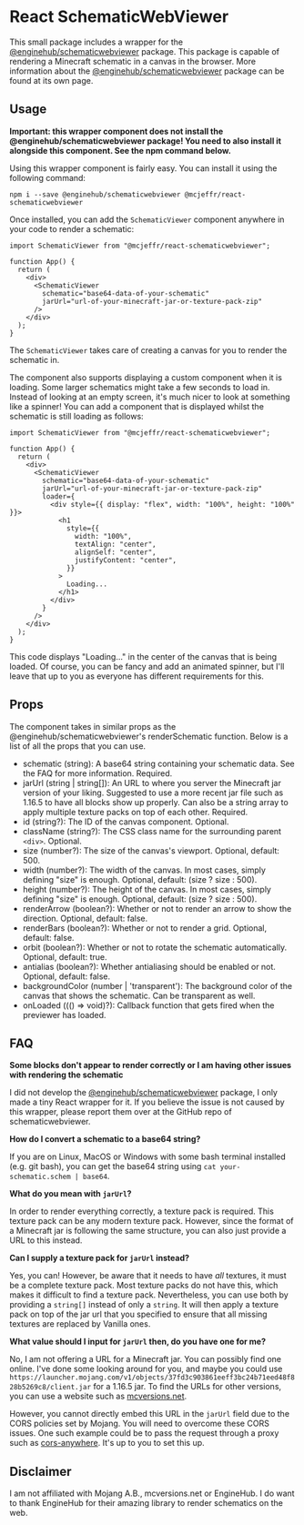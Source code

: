 # React SchematicWebViewer

This small package includes a wrapper for the [@enginehub/schematicwebviewer](https://www.npmjs.com/package/@enginehub/schematicwebviewer) package. This package is capable of rendering a Minecraft schematic in a canvas in the browser. More information about the [@enginehub/schematicwebviewer](https://www.npmjs.com/package/@enginehub/schematicwebviewer) package can be found at its own page.

## Usage

**Important: this wrapper component does not install the @enginehub/schematicwebviewer package! You need to also install it alongside this component. See the npm command below.**

Using this wrapper component is fairly easy. You can install it using the following command:

```
npm i --save @enginehub/schematicwebviewer @mcjeffr/react-schematicwebviewer
```

Once installed, you can add the `SchematicViewer` component anywhere in your code to render a schematic:

```tsx
import SchematicViewer from "@mcjeffr/react-schematicwebviewer";

function App() {
  return (
    <div>
      <SchematicViewer
        schematic="base64-data-of-your-schematic"
        jarUrl="url-of-your-minecraft-jar-or-texture-pack-zip"
      />
    </div>
  );
}
```

The `SchematicViewer` takes care of creating a canvas for you to render the schematic in.

The component also supports displaying a custom component when it is loading. Some larger schematics might take a few seconds to load in. Instead of looking at an empty screen, it's much nicer to look at something like a spinner! You can add a component that is displayed whilst the schematic is still loading as follows:

```tsx
import SchematicViewer from "@mcjeffr/react-schematicwebviewer";

function App() {
  return (
    <div>
      <SchematicViewer
        schematic="base64-data-of-your-schematic"
        jarUrl="url-of-your-minecraft-jar-or-texture-pack-zip"
        loader={
          <div style={{ display: "flex", width: "100%", height: "100%" }}>
            <h1
              style={{
                width: "100%",
                textAlign: "center",
                alignSelf: "center",
                justifyContent: "center",
              }}
            >
              Loading...
            </h1>
          </div>
        }
      />
    </div>
  );
}
```

This code displays "Loading..." in the center of the canvas that is being loaded. Of course, you can be fancy and add an animated spinner, but I'll leave that up to you as everyone has different requirements for this.

## Props

The component takes in similar props as the @enginehub/schematicwebviewer's renderSchematic function. Below is a list of all the props that you can use.

- schematic (string): A base64 string containing your schematic data. See the FAQ for more information. Required.
- jarUrl (string | string[]): An URL to where you server the Minecraft jar version of your liking. Suggested to use a more recent jar file such as 1.16.5 to have all blocks show up properly. Can also be a string array to apply multiple texture packs on top of each other. Required.
- id (string?): The ID of the canvas component. Optional.
- className (string?): The CSS class name for the surrounding parent `<div>`. Optional.
- size (number?): The size of the canvas's viewport. Optional, default: 500.
- width (number?): The width of the canvas. In most cases, simply defining "size" is enough. Optional, default: (size ? size : 500).
- height (number?): The height of the canvas. In most cases, simply defining "size" is enough. Optional, default: (size ? size : 500).
- renderArrow (boolean?): Whether or not to render an arrow to show the direction. Optional, default: false.
- renderBars (boolean?): Whether or not to render a grid. Optional, default: false.
- orbit (boolean?): Whether or not to rotate the schematic automatically. Optional, default: true.
- antialias (boolean?): Whether antialiasing should be enabled or not. Optional, default: false.
- backgroundColor (number | 'transparent'): The background color of the canvas that shows the schematic. Can be transparent as well.
- onLoaded ((() => void)?): Callback function that gets fired when the previewer has loaded.

## FAQ

**Some blocks don't appear to render correctly or I am having other issues with rendering the schematic**

I did not develop the [@enginehub/schematicwebviewer](https://www.npmjs.com/package/@enginehub/schematicwebviewer) package, I only made a tiny React wrapper for it. If you believe the issue is not caused by this wrapper, please report them over at the GitHub repo of schematicwebviewer.

**How do I convert a schematic to a base64 string?**

If you are on Linux, MacOS or Windows with some bash terminal installed (e.g. git bash), you can get the base64 string using `cat your-schematic.schem | base64`.

**What do you mean with `jarUrl`?**

In order to render everything correctly, a texture pack is required. This texture pack can be any modern texture pack. However, since the format of a Minecraft jar is following the same structure, you can also just provide a URL to this instead.

**Can I supply a texture pack for `jarUrl` instead?**

Yes, you can! However, be aware that it needs to have *all* textures, it must be a complete texture pack. Most texture packs do not have this, which makes it difficult to find a texture pack. Nevertheless, you can use both by providing a `string[]` instead of only a `string`. It will then apply a texture pack on top of the jar url that you specified to ensure that all missing textures are replaced by Vanilla ones.

**What value should I input for `jarUrl` then, do you have one for me?**

No, I am not offering a URL for a Minecraft jar. You can possibly find one online. I've done some looking around for you, and maybe you could use `https://launcher.mojang.com/v1/objects/37fd3c903861eeff3bc24b71eed48f828b5269c8/client.jar` for a 1.16.5 jar. To find the URLs for other versions, you can use a website such as [mcversions.net](https://mcversions.net/).

However, you cannot directly embed this URL in the `jarUrl` field due to the CORS policies set by Mojang. You will need to overcome these CORS issues. One such example could be to pass the request through a proxy such as [cors-anywhere](https://www.npmjs.com/package/cors-anywhere). It's up to you to set this up.

## Disclaimer

I am not affiliated with Mojang A.B., mcversions.net or EngineHub. I do want to thank EngineHub for their amazing library to render schematics on the web.
